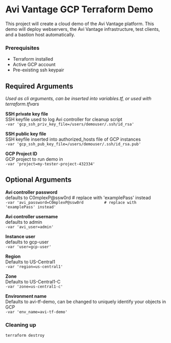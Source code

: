 # Avi Vantage GCP Terraform Demo

This project will create a cloud demo of the Avi Vantage platform.  This demo will deploy webservers, the Avi Vantage infrastructure, test clients, and a bastion host automatically.


### Prerequisites
* Terraform installed
* Active GCP account
* Pre-existing ssh keypair



## Required Arguments
*Used as cli arguments, can be inserted into variables.tf, or used with terraform.tfvars*


**SSH private key file**  
SSH keyfile used to log Avi controller for cleanup script  
```-var 'gcp_ssh_priv_key_file=/users/demouser/.ssh/id_rsa'```  

**SSH public key file**  
SSH keyfile inserted into authorized_hosts file of GCP instances   
```-var 'gcp_ssh_pub_key_file=/users/demouser/.ssh/id_rsa.pub'```  

**GCP Project ID**  
GCP project to run demo in  
```-var 'project=my-tester-project-432334'```
  
## Optional Arguments  

**Avi controller password**  
defaults to C0mplexP@ssw0rd         # replace with 'examplePass' instead  
```-var 'avi_password=C0mplexP@ssw0rd         # replace with 'examplePass' instead'```

**Avi controller username**  
defaults to admin  
```-var 'avi_user=admin'```

**Instance user**  
defaults to gcp-user  
```-var 'user=gcp-user'```

**Region**  
Defaults to US-Central1  
```-var 'region=us-central1'```

**Zone**  
Defaults to US-Central1-C  
```-var 'zone=us-central1-c'```

**Environment name**  
Defaults to avi-tf-demo, can be changed to uniquely identify your objects in GCP  
```-var 'env_name=avi-tf-demo'```



### Cleaning up  
```terraform destroy```